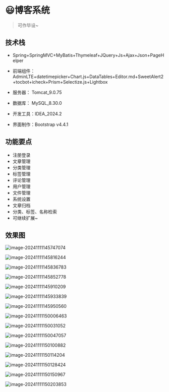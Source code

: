 # 😃博客系统 <Badge type="warning" text="毕设" vertical="top" />

<SlideProtected>

<MyGlobalComponent />

> 可作毕设~

## 技术栈

- Spring+SpringMVC+MyBatis+Thymeleaf+JQuery+Js+Ajax+Json+PageHelper

- 前端组件：AdminLTE+datetimepicker+Chart.js+DataTables+Editor.md+SweetAlert2+tocbot+icheck+Prism+Selectize.js+Lightbox

- 服务器： Tomcat_9.0.75

- 数据库： MySQL_8.30.0

- 开发工具：IDEA_2024.2

- 界面制作：Bootstrap v4.4.1

## 功能要点
- 注册登录
- 文章管理
- 分类管理
- 标签管理
- 评论管理
- 用户管理
- 文件管理
- 系统设置
- 文章归档
- 分类、标签、名称检索
- 可继续扩展~


## 效果图

![image-20241111145747074](http://cdn.qiniu.liyansheng.top/img/image-20241111145747074.png)

![image-20241111145816244](http://cdn.qiniu.liyansheng.top/img/image-20241111145816244.png)

![image-20241111145836783](http://cdn.qiniu.liyansheng.top/img/image-20241111145836783.png)

![image-20241111145852778](http://cdn.qiniu.liyansheng.top/img/image-20241111145852778.png)

![image-20241111145910209](http://cdn.qiniu.liyansheng.top/img/image-20241111145910209.png)

![image-20241111145933839](http://cdn.qiniu.liyansheng.top/img/image-20241111145933839.png)

![image-20241111145950560](http://cdn.qiniu.liyansheng.top/img/image-20241111145950560.png)

![image-20241111150006463](http://cdn.qiniu.liyansheng.top/img/image-20241111150006463.png)

![image-20241111150031052](http://cdn.qiniu.liyansheng.top/img/image-20241111150031052.png)

![image-20241111150047057](http://cdn.qiniu.liyansheng.top/img/image-20241111150047057.png)

![image-20241111150100882](http://cdn.qiniu.liyansheng.top/img/image-20241111150100882.png)

![image-20241111150114204](http://cdn.qiniu.liyansheng.top/img/image-20241111150114204.png)

![image-20241111150128424](http://cdn.qiniu.liyansheng.top/img/image-20241111150128424.png)

![image-20241111150150967](http://cdn.qiniu.liyansheng.top/img/image-20241111150150967.png)

![image-20241111150203853](http://cdn.qiniu.liyansheng.top/img/image-20241111150203853.png)


<!-- <FloatingImage src="http://cdn.qiniu.liyansheng.top/img/20241111153434.png" alt="扫码获取" /> -->

<PaymentButton :productId="103" />

</SlideProtected>
